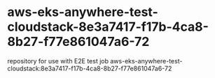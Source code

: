 # aws-eks-anywhere-test-cloudstack-8e3a7417-f17b-4ca8-8b27-f77e861047a6-72
repository for use with E2E test job aws-eks-anywhere-test-cloudstack:8e3a7417-f17b-4ca8-8b27-f77e861047a6-72
